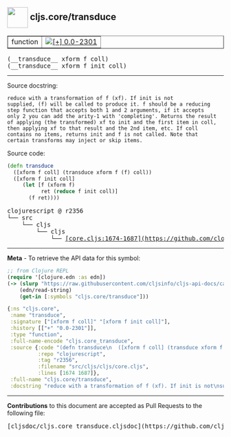 ## <img width="48px" valign="middle" src="http://i.imgur.com/Hi20huC.png"> cljs.core/transduce

 <table border="1">
<tr>

<td>function</td>
<td><a href="https://github.com/cljsinfo/cljs-api-docs/tree/0.0-2301"><img valign="middle" alt="[+] 0.0-2301" src="https://img.shields.io/badge/+-0.0--2301-lightgrey.svg"></a> </td>
</tr>
</table>

 <samp>
(__transduce__ xform f coll)<br>
</samp>
 <samp>
(__transduce__ xform f init coll)<br>
</samp>

---




Source docstring:

```
reduce with a transformation of f (xf). If init is not
supplied, (f) will be called to produce it. f should be a reducing
step function that accepts both 1 and 2 arguments, if it accepts
only 2 you can add the arity-1 with 'completing'. Returns the result
of applying (the transformed) xf to init and the first item in coll,
then applying xf to that result and the 2nd item, etc. If coll
contains no items, returns init and f is not called. Note that
certain transforms may inject or skip items.
```

Source code:

```clj
(defn transduce
  ([xform f coll] (transduce xform f (f) coll))
  ([xform f init coll]
     (let [f (xform f)
           ret (reduce f init coll)]
       (f ret))))
```

 <pre>
clojurescript @ r2356
└── src
    └── cljs
        └── cljs
            └── <ins>[core.cljs:1674-1687](https://github.com/clojure/clojurescript/blob/r2356/src/cljs/cljs/core.cljs#L1674-L1687)</ins>
</pre>


---

__Meta__ - To retrieve the API data for this symbol:

```clj
;; from Clojure REPL
(require '[clojure.edn :as edn])
(-> (slurp "https://raw.githubusercontent.com/cljsinfo/cljs-api-docs/catalog/cljs-api.edn")
    (edn/read-string)
    (get-in [:symbols "cljs.core/transduce"]))
```

```clj
{:ns "cljs.core",
 :name "transduce",
 :signature ["[xform f coll]" "[xform f init coll]"],
 :history [["+" "0.0-2301"]],
 :type "function",
 :full-name-encode "cljs.core_transduce",
 :source {:code "(defn transduce\n  ([xform f coll] (transduce xform f (f) coll))\n  ([xform f init coll]\n     (let [f (xform f)\n           ret (reduce f init coll)]\n       (f ret))))",
          :repo "clojurescript",
          :tag "r2356",
          :filename "src/cljs/cljs/core.cljs",
          :lines [1674 1687]},
 :full-name "cljs.core/transduce",
 :docstring "reduce with a transformation of f (xf). If init is not\nsupplied, (f) will be called to produce it. f should be a reducing\nstep function that accepts both 1 and 2 arguments, if it accepts\nonly 2 you can add the arity-1 with 'completing'. Returns the result\nof applying (the transformed) xf to init and the first item in coll,\nthen applying xf to that result and the 2nd item, etc. If coll\ncontains no items, returns init and f is not called. Note that\ncertain transforms may inject or skip items."}

```

---

__Contributions__ to this document are accepted as Pull Requests to the following file:

 <pre>
[cljsdoc/cljs.core_transduce.cljsdoc](https://github.com/cljsinfo/cljs-api-docs/blob/master/cljsdoc/cljs.core_transduce.cljsdoc)
</pre>

